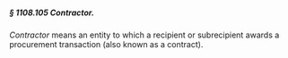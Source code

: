 ##### § 1108.105 Contractor. #####

*Contractor* means an entity to which a recipient or subrecipient awards a procurement transaction (also known as a contract).